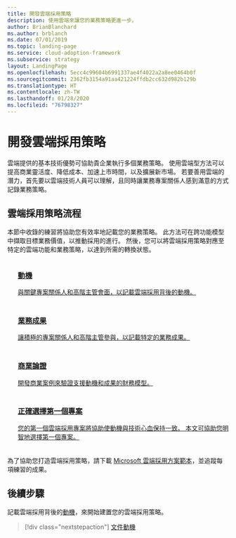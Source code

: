 ```yaml
---
title: 開發雲端採用策略
description: 使用雲端來讓您的業務策略更進一步。
author: BrianBlanchard
ms.author: brblanch
ms.date: 07/01/2019
ms.topic: landing-page
ms.service: cloud-adoption-framework
ms.subservice: strategy
layout: LandingPage
ms.openlocfilehash: 5ecc4c99604b6991337ae4f4022a2a8ee0464b0f
ms.sourcegitcommit: 2362fb3154a91aa421224ffdb2cc632d982b129b
ms.translationtype: HT
ms.contentlocale: zh-TW
ms.lasthandoff: 01/28/2020
ms.locfileid: "76798327"
---
```

<!-- markdownlint-disable MD026 -->

# <a name="develop-a-cloud-adoption-strategy"></a>開發雲端採用策略

雲端提供的基本技術優勢可協助貴企業執行多個業務策略。 使用雲端型方法可以提高商業靈活度、降低成本、加速上市時間，以及擴展新市場。 若要善用雲端的潛力，首先要以雲端技術人員可以理解，且同時讓業務專案關係人感到滿意的方式記錄業務策略。

## <a name="cloud-adoption-strategy-process"></a>雲端採用策略流程

本節中收錄的練習將協助您有效率地記載您的業務策略。 此方法可在跨功能模型中擷取目標業務價值，以推動採用的進行。 然後，您可以將雲端採用策略對應至特定的雲端功能和業務策略，以達到所需的轉換狀態。

<!--markdownlint-disable MD033 -->

<ul class="panelContent cardsF">
    <li style="display: flex; flex-direction: column;">
        <a href="./motivations.md">
            <div class="cardSize">
                <div class="cardPadding" style="padding-bottom:10px;">
                    <div class="card" style="padding-bottom:10px;">
                        <div class="cardImageOuter">
                            <div class="cardImage">
                                <img alt="" src="../_images/icons/1.png" data-linktype="external">
                            </div>
                        </div>
                        <div class="cardText" style="padding-left:0px;">
                            <h3>動機</h3>
與關鍵專案關係人和高階主管會面，以記載雲端採用背後的動機。
                        </div>
                    </div>
                </div>
            </div>
        </a>
    </li>
    <li style="display: flex; flex-direction: column;">
        <a href="./business-outcomes/index.md">
            <div class="cardSize">
                <div class="cardPadding" style="padding-bottom:10px;">
                    <div class="card" style="padding-bottom:10px;">
                        <div class="cardImageOuter">
                            <div class="cardImage">
                                <img alt="" src="../_images/icons/2.png" data-linktype="external">
                            </div>
                        </div>
                        <div class="cardText" style="padding-left:0px;">
                            <h3>業務成果</h3>
讓積極的專案關係人和高階主管參與，以記載特定的業務成果。
                        </div>
                    </div>
                </div>
            </div>
        </a>
    </li>
    <li style="display: flex; flex-direction: column;">
        <a href="./cloud-migration-business-case.md">
            <div class="cardSize">
                <div class="cardPadding" style="padding-bottom:10px;">
                    <div class="card" style="padding-bottom:10px;">
                        <div class="cardImageOuter">
                            <div class="cardImage">
                                <img alt="" src="../_images/icons/3.png" data-linktype="external">
                            </div>
                        </div>
                        <div class="cardText" style="padding-left:0px;">
                            <h3>商業論證</h3>
開發商業案例來驗證支援動機和成果的財務模型。
                        </div>
                    </div>
                </div>
            </div>
        </a>
    </li>
    <li style="display: flex; flex-direction: column;">
        <a href="./first-adoption-project.md">
            <div class="cardSize">
                <div class="cardPadding" style="padding-bottom:10px;">
                    <div class="card" style="padding-bottom:10px;">
                        <div class="cardImageOuter">
                            <div class="cardImage">
                                <img alt="" src="../_images/icons/4.png" data-linktype="external">
                            </div>
                        </div>
                        <div class="cardText" style="padding-left:0px;">
                            <h3>正確選擇第一個專案</h3>
您的第一個雲端採用專案將協助使動機與技術心血保持一致。 本文可協助您明智地選擇第一個專案。
                        </div>
                    </div>
                </div>
            </div>
        </a>
    </li>
</ul>

為了協助您打造雲端採用策略，請下載 [Microsoft 雲端採用方案範本](https://archcenter.blob.core.windows.net/cdn/fusion/readiness/Microsoft-Cloud-Adoption-Framework-Strategy-and-Plan-Template.docx)，並追蹤每項練習的成果。

## <a name="next-steps"></a>後續步驟

記載雲端採用背後的[動機](./motivations.md)，來開始建置您的雲端採用策略。

> [!div class="nextstepaction"]
> [文件動機](./motivations.md)
